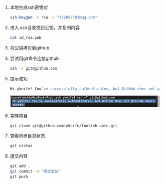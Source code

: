 1. 本地生成ssh密钥对

   ```sh
   ssh-keygen -t rsa -C "372607703@qq.com"
   ```

2. 进入.ssh目录找到公钥，并复制内容

   ```sh
   cat id_rsa.pub
   ```

3. 将公钥拷贝到github

4. 尝试用git命令连接github

   ```sh
   ssh -T git@github.com
   ```

5. 提示成功

   ```sh
   Hi yknife! You've successfully authenticated, but GitHub does not provide shell access.
   ```

   ![image-20220409232003291](../截图/image-20220409232003291.png)

6. 克隆项目

   ```sh
   git clone git@github.com:yknife/foolish_note.git
   ```

7. 查看同步目录状态

   ```sh
   git status
   ```

8. 提交内容

   ```sh
   git add .
   git commit -m "提交笔记"
   git push
   ```

   




   

   